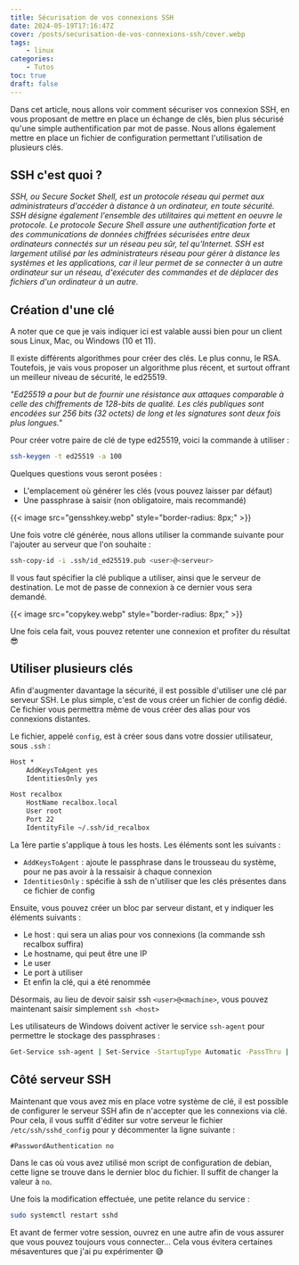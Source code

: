 ```yaml
---
title: Sécurisation de vos connexions SSH
date: 2024-05-19T17:16:47Z
cover: /posts/securisation-de-vos-connexions-ssh/cover.webp
tags:
    - linux
categories:
    - Tutos
toc: true
draft: false
---
```


Dans cet article, nous allons voir comment sécuriser vos connexion SSH, en vous proposant de mettre en place un échange de clés, bien plus sécurisé qu'une simple authentification par mot de passe. Nous allons également mettre en place un fichier de configuration permettant l'utilisation de plusieurs clés.

## SSH c'est quoi ?

*SSH, ou Secure Socket Shell, est un protocole réseau qui permet aux administrateurs d'accéder à distance à un ordinateur, en toute sécurité. SSH désigne également l'ensemble des utilitaires qui mettent en oeuvre le protocole. Le protocole Secure Shell assure une authentification forte et des communications de données chiffrées sécurisées entre deux ordinateurs connectés sur un réseau peu sûr, tel qu'Internet. SSH est largement utilisé par les administrateurs réseau pour gérer à distance les systèmes et les applications, car il leur permet de se connecter à un autre ordinateur sur un réseau, d'exécuter des commandes et de déplacer des fichiers d'un ordinateur à un autre.*

## Création d'une clé

A noter que ce que je vais indiquer ici est valable aussi bien pour un client sous Linux, Mac, ou Windows (10 et 11).

Il existe différents algorithmes pour créer des clés. Le plus connu, le RSA. Toutefois, je vais vous proposer un algorithme plus récent, et surtout offrant un meilleur niveau de sécurité, le ed25519.

*"Ed25519 a pour but de fournir une résistance aux attaques comparable à celle des chiffrements de 128-bits de qualité. Les clés publiques sont encodées sur 256 bits (32 octets) de long et les signatures sont deux fois plus longues."*

Pour créer votre paire de clé de type ed25519, voici la commande à utiliser :

```bash
ssh-keygen -t ed25519 -a 100
```

Quelques questions vous seront posées :

- L'emplacement où générer les clés (vous pouvez laisser par défaut)
- Une passphrase à saisir (non obligatoire, mais recommandé)

{{< image src="gensshkey.webp" style="border-radius: 8px;" >}}

Une fois votre clé générée, nous allons utiliser la commande suivante pour l'ajouter au serveur que l'on souhaite :

```bash
ssh-copy-id -i .ssh/id_ed25519.pub <user>@<serveur>
```

Il vous faut spécifier la clé publique a utiliser, ainsi que le serveur de destination. Le mot de passe de connexion à ce dernier vous sera demandé.

{{< image src="copykey.webp" style="border-radius: 8px;" >}}

Une fois cela fait, vous pouvez retenter une connexion et profiter du résultat :sunglasses:

## Utiliser plusieurs clés

Afin d'augmenter davantage la sécurité, il est possible d'utiliser une clé par serveur SSH. Le plus simple, c'est de vous créer un fichier de config dédié. Ce fichier vous permettra même de vous créer des alias pour vos connexions distantes.

Le fichier, appelé `config`, est à créer sous dans votre dossier utilisateur, sous `.ssh` :

```txt
Host *
    AddKeysToAgent yes
    IdentitiesOnly yes

Host recalbox
    HostName recalbox.local
    User root
    Port 22
    IdentityFile ~/.ssh/id_recalbox
```

La 1ère partie s'applique à tous les hosts. Les éléments sont les suivants :

- `AddKeysToAgent` : ajoute le passphrase dans le trousseau du système, pour ne pas avoir à la ressaisir à chaque connexion
- `IdentitiesOnly` : spécifie à ssh de n'utiliser que les clés présentes dans ce fichier de config

Ensuite, vous pouvez créer un bloc par serveur distant, et y indiquer les éléments suivants :
- Le host : qui sera un alias pour vos connexions (la commande ssh recalbox suffira)
- Le hostname, qui peut être une IP
- Le user
- Le port à utiliser
- Et enfin la clé, qui a été renommée

Désormais, au lieu de devoir saisir ssh `<user>@<machine>`, vous pouvez maintenant saisir simplement `ssh <host>`

Les utilisateurs de Windows doivent activer le service `ssh-agent` pour permettre le stockage des passphrases :

```bash
Get-Service ssh-agent | Set-Service -StartupType Automatic -PassThru | Start-Service
```

## Côté serveur SSH

Maintenant que vous avez mis en place votre système de clé, il est possible de configurer le serveur SSH afin de n'accepter que les connexions via clé. Pour cela, il vous suffit d'éditer sur votre serveur le fichier `/etc/ssh/sshd_config` pour y décommenter la ligne suivante :

```txt
#PasswordAuthentication no
```

Dans le cas où vous avez utilisé mon script de configuration de debian, cette ligne se trouve dans le dernier bloc du fichier. Il suffit de changer la valeur à `no`.

Une fois la modification effectuée, une petite relance du service :

```bash
sudo systemctl restart sshd
```

Et avant de fermer votre session, ouvrez en une autre afin de vous assurer que vous pouvez toujours vous connecter... Cela vous évitera certaines mésaventures que j'ai pu expérimenter :sweat_smile:
